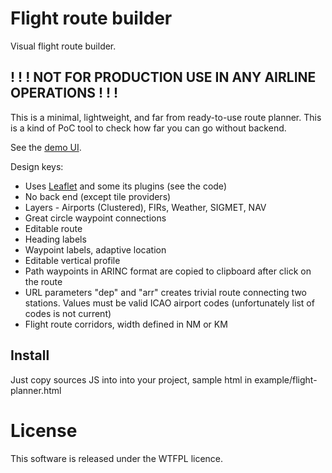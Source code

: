# Flight route builder

Visual flight route builder.

## ! ! ! NOT FOR PRODUCTION USE IN ANY AIRLINE OPERATIONS ! ! !

This is a minimal, lightweight, and far from ready-to-use route planner. This is a kind of PoC tool to check how far you can go without backend.

See the [demo UI](https://azherebtsov.github.io/Leaflet.FlightPlanner/example/flight-planner.html).


Design keys:

- Uses [Leaflet](https://github.com/Leaflet/Leaflet) and some its plugins (see the code)
- No back end (except tile providers) 
- Layers - Airports (Clustered), FIRs, Weather, SIGMET, NAV
- Great circle waypoint connections
- Editable route
- Heading labels
- Waypoint labels, adaptive location
- Editable vertical profile
- Path waypoints in ARINC format are copied to clipboard after click on the route
- URL parameters "dep" and "arr" creates trivial route connecting two stations. Values must be valid ICAO airport codes (unfortunately list of codes is not current) 
- Flight route corridors, width defined in NM or KM

## Install

Just copy sources JS into into your project, sample html in example/flight-planner.html

# License
This software is released under the WTFPL licence.

